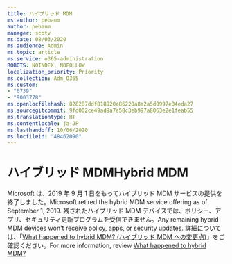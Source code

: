 ```yaml
---
title: ハイブリッド MDM
ms.author: pebaum
author: pebaum
manager: scotv
ms.date: 08/03/2020
ms.audience: Admin
ms.topic: article
ms.service: o365-administration
ROBOTS: NOINDEX, NOFOLLOW
localization_priority: Priority
ms.collection: Adm_O365
ms.custom:
- "6739"
- "9003778"
ms.openlocfilehash: 828287ddf818920e86220a8a2a5d0997e04eda27
ms.sourcegitcommit: 9fd002ce49ad9a7e58c3eb997a8063e2e1feab55
ms.translationtype: HT
ms.contentlocale: ja-JP
ms.lasthandoff: 10/06/2020
ms.locfileid: "48462090"
---
```

# <a name="hybrid-mdm"></a><span data-ttu-id="8a8d2-102">ハイブリッド MDM</span><span class="sxs-lookup"><span data-stu-id="8a8d2-102">Hybrid MDM</span></span>

<span data-ttu-id="8a8d2-103">Microsoft は、2019 年 9 月 1 日をもってハイブリッド MDM サービスの提供を終了しました。</span><span class="sxs-lookup"><span data-stu-id="8a8d2-103">Microsoft retired the hybrid MDM service offering as of September 1, 2019.</span></span> <span data-ttu-id="8a8d2-104">残されたハイブリッド MDM デバイスでは、ポリシー、アプリ、セキュリティ更新プログラムを受信できません。</span><span class="sxs-lookup"><span data-stu-id="8a8d2-104">Any remaining hybrid MDM devices won't receive policy, apps, or security updates.</span></span> <span data-ttu-id="8a8d2-105">詳細については、「[What happened to hybrid MDM? (ハイブリッド MDM への変更点)](https://docs.microsoft.com/configmgr/mdm/understand/what-happened-to-hybrid)」をご確認ください。</span><span class="sxs-lookup"><span data-stu-id="8a8d2-105">For more information, review [What happened to hybrid MDM?](https://docs.microsoft.com/configmgr/mdm/understand/what-happened-to-hybrid)</span></span>